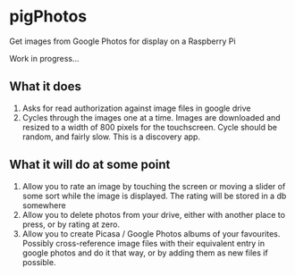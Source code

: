 # pigPhotos

Get images from Google Photos for display on a Raspberry Pi

Work in progress...

## What it does

1. Asks for read authorization against image files in google drive
2. Cycles through the images one at a time. Images are downloaded and resized to a width of 800 pixels for the touchscreen. Cycle should be random, and fairly slow. This is a discovery app.


## What it will do at some point

1. Allow you to rate an image by touching the screen or moving a slider of some sort while the image is displayed. The rating will be stored in a db somewhere
2. Allow you to delete photos from your drive, either with another place to press, or by rating at zero.
3. Allow you to create Picasa / Google Photos albums of your favourites. Possibly cross-reference image files with their equivalent entry in google photos and do it that way, or by adding them as new files if possible.
